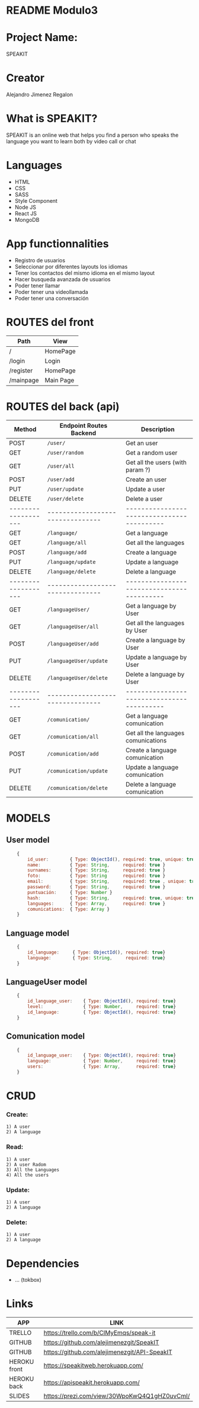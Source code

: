 # README Modulo3

# Project Name: 
SPEAKIT

# Creator 
Alejandro Jimenez Regalon 

#  What is SPEAKIT? 
SPEAKIT is an online web that helps you find a person who speaks the language you want to learn both by video call or chat

# Languages 
- HTML
- CSS
- SASS
- Style Component
- Node JS
- React JS
- MongoDB

# App functionnalities 
- Registro de usuarios
- Seleccionar por diferentes layouts los idiomas
- Tener los contactos del mismo idioma en el mismo layout
- Hacer busqueda avanzada de usuarios
- Poder tener llamar
- Poder tener una videollamada
- Poder tener una conversación


# ROUTES del front
|   Path          |   View  
|-----------------|---------------------
|   /             |   HomePage  
|   /login        |   Login    
|   /register     |   HomePage    
|   /mainpage     |   Main Page         



# ROUTES del back (api)
|  Method           |    Endpoint Routes Backend     |     Description                          |   
|-------------------|--------------------------------|------------------------------------------|
|    POST           |    `/user/`                    |     Get an user                          | 
|    GET            |    `/user/random`              |     Get a random user                    |
|    GET            |    `/user/all`                 |     Get all the users (with param ?)     |
|    POST           |    `/user/add`                 |     Create an user                       |
|    PUT            |    `/user/update`              |     Update a user                        | 
|    DELETE         |    `/user/delete `             |     Delete a user                        |
|-------------------|--------------------------------|------------------------------------------|
|    GET            |    `/language/`                |     Get a language                       |
|    GET            |    `/language/all`             |     Get all the languages                |
|    POST           |    `/language/add`             |     Create a language                    |
|    PUT            |    `/language/update`          |     Update a language                    |
|    DELETE         |    `/language/delete`          |     Delete a language                    |
|-------------------|--------------------------------|------------------------------------------|
|    GET            |    `/languageUser/`            |     Get a language by User               |
|    GET            |    `/languageUser/all`         |     Get all the languages by User        |
|    POST           |    `/languageUser/add`         |     Create a language by User            |
|    PUT            |    `/languageUser/update`      |     Update a language by User            |
|    DELETE         |    `/languageUser/delete`      |     Delete a language by User            |
|-------------------|--------------------------------|------------------------------------------|
|    GET            |    `/comunication/`            |     Get a language comunication          |
|    GET            |    `/comunication/all`         |     Get all the languages comunications  |
|    POST           |    `/comunication/add`         |     Create a language comunication       |
|    PUT            |    `/comunication/update`      |     Update a language comunication       |
|    DELETE         |    `/comunication/delete`      |     Delete a language comunication       |

# MODELS 
## User model
```javascript
    {
        id_user:        { Type: ObjectId(), required: true, unique: true}
        name:           { Type: String,     required: true }
        surnames:       { Type: String,     required: true }
        foto:           { Type: String      required: true }
        email:          { type: String,     required: true , unique: true}
        password:       { Type: String,     required: true }
        puntuación:     { Type: Number }
        hash:           { Type: String,     required: true, unique: true}
        languages:      { Type: Array,      required: true }
        comunications:  { Type: Array }
    }
```

## Language model
```javascript
    {
        id_language:     { Type: ObjectId(), required: true}
        language:        { Type: String,     required: true}
    }
```
## LanguageUser model
```javascript
    {
        id_language_user:    { Type: ObjectId(), required: true}
        level:               { Type: Number,     required: true}
        id_language:         { Type: ObjectId(), required: true}
    }
```
## Comunication model
```javascript
    {
        id_language_user:    { Type: ObjectId(), required: true}
        language:            { Type: Number,     required: true}                 // es objectid de language
        users:               { Type: Array,      required: true}                // Array de objectid de User
    }
```

#  CRUD 
### Create:
    1) A user
    2) A language

### Read: 
    1) A user
    2) A user Radom
    3) All the Languages
    4) All the users

### Update: 
    1) A user
    2) A language

### Delete: 
    1) A user
    2) A language




# Dependencies 
- ... (tokbox)


# Links 

|   APP           |  LINK    |  
|-----------------|--------------|
|    TRELLO       |  https://trello.com/b/ClMyEmqs/speak-it           |           
|    GITHUB       |  https://github.com/alejimenezgit/SpeakIT         |  
|    GITHUB       |  https://github.com/alejimenezgit/API-SpeakIT     |              
|    HEROKU front |  https://speakitweb.herokuapp.com/                | 
|    HEROKU back  |  https://apispeakit.herokuapp.com/                |              
|    SLIDES       |  https://prezi.com/view/30WpoKwQ4Q1gHZ0uvCmI/     |       